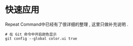 # 快速应用

Repeat Command中已经有了很详细的整理 , 这里只做补充说明 .

```
# 在 Git 命令中开启颜色显示
git config --global color.ui true
```



